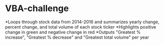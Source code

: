 # VBA-challenge
*Loops through stock data from 2014-2016 and summarizes yearly change, percent change, and total volume of each stock ticker
*Highlights positive change in green and negative change in red
*Outputs "Greatest % increase", "Greatest % decrease" and "Greatest total volume" per year

